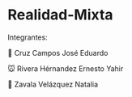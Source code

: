 # Realidad-Mixta

Integrantes:

🐯 Cruz Campos José Eduardo

🐭 Rivera Hérnandez Ernesto Yahir

🐨 Zavala Velázquez Natalia
